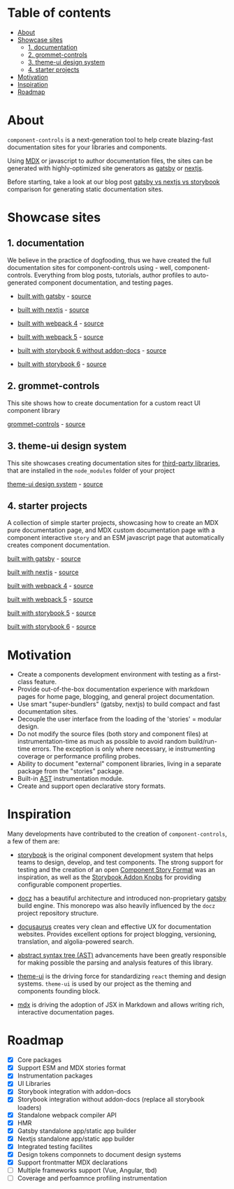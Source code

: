 # Table of contents

- [About](#about)
- [Showcase sites](#showcase-sites)
  - [1. documentation](#1-documentation)
  - [2. grommet-controls](#2-grommet-controls)
  - [3. theme-ui design system](#3-theme-ui-design-system)
  - [4. starter projects](#4-starter-projects)
- [Motivation](#motivation)
- [Inspiration](#inspiration)
- [Roadmap](#roadmap)

# About

`component-controls` is a next-generation tool to help create blazing-fast documentation sites for your libraries and components.

Using [MDX](https://mdxjs.com) or javascript to author documentation files, the sites can be generated with highly-optimized site generators as [gatsby](https://www.gatsbyjs.com) or [nextjs](https://nextjs.org).

Before starting, take a look at our blog post [gatsby vs nextjs vs storybook](https://component-controls.com/blogs/gatsby-vs-nextjs-vs-storybook) comparison for generating static documentation sites.

# Showcase sites

## 1. documentation

We believe in the practice of dogfooding, thus we have created the full documentation sites for component-controls using - well, component-controls. Everything from blog posts, tutorials, author profiles to auto-generated component documentation, and testing pages.

- [built with gatsby](https://component-controls.com/) - [source](https://github.com/ccontrols/component-controls/tree/master/examples/gatsby)

- [built with nextjs](https://nextjs.component-controls.com/) - [source](https://github.com/ccontrols/component-controls/tree/master/examples/nextjs)

- [built with webpack 4](https://webpack.component-controls.com/) - [source](https://github.com/ccontrols/component-controls/tree/master/examples/react-webpack)

- [built with webpack 5](https://webpack5.component-controls.com/) - [source](https://github.com/ccontrols/component-controls/tree/master/examples/react-webpack-5)

- [built with storybook 6 without addon-docs](https://storybook.component-controls.com) - [source](https://github.com/ccontrols/component-controls/tree/master/examples/storybook-6-no-docs)

- [built with storybook 6](https://components-storybook-6.netlify.app/) - [source](https://github.com/ccontrols/component-controls/tree/master/examples/storybook-6)

## 2. grommet-controls

This site shows how to create documentation for a custom react UI component library

[grommet-controls](https://grommet-controls.netlify.app) - [source](https://github.com/atanasster/grommet-controls)

## 3. theme-ui design system

This site showcases creating documentation sites for [third-party libraries](https://component-controls.com/tutorial/getting-started/external-libraries), that are installed in the `node_modules` folder of your project

[theme-ui design system](https://theme-ui-design-system.netlify.app) - [source](https://github.com/ccontrols/theme-ui-design-system)

## 4. starter projects

A collection of simple starter projects, showcasing how to create an MDX pure documentation page, and MDX custom documentation page with a component interactive `story` and an ESM javascript page that automatically creates component documentation.

[built with gatsby](https://gatsby-controls-starter.netlify.app) - [source](https://github.com/ccontrols/gatsby-controls-starter)

[built with nextjs](https://nextjs-controls-starter.netlify.app) - [source](https://github.com/ccontrols/nextjs-controls-starter)

[built with webpack 4](https://webpack-controls-starter.netlify.app) - [source](https://github.com/ccontrols/webpack-controls-starter)

[built with webpack 5](https://webpack-5-controls-starter.netlify.app) - [source](https://github.com/ccontrols/webpack-5-controls-starter)

[built with storybook 5](https://storybook-5-controls-starter.netlify.app/?path=/story/first-page--page) - [source](https://github.com/ccontrols/storybook-5-controls-starter)

[built with storybook 6](https://storybook-6-controls-starter.netlify.app) - [source](https://github.com/ccontrols/storybook-6-controls-starter)

# Motivation

- Create a components development environment with testing as a first-class feature.
- Provide out-of-the-box documentation experience with markdown pages for home page, blogging, and general project documentation.
- Use smart "super-bundlers" (gatsby, nextjs) to build compact and fast documentation sites.
- Decouple the user interface from the loading of the 'stories' = modular design.
- Do not modify the source files (both story and component files) at instrumentation-time as much as possible to avoid random build/run-time errors. The exception is only where necessary, ie instrumenting coverage or performance profiling probes.
- Ability to document "external" component libraries, living in a separate package from the "stories" package.
- Built-in [AST](https://en.wikipedia.org/wiki/Abstract_syntax_tree) instrumentation module.
- Create and support open declarative story formats.

# Inspiration

Many developments have contributed to the creation of `component-controls`, a few of them are:

- [storybook](https://storybook.js.org) is the original component development system that helps teams to design, develop, and test components. The strong support for testing and the creation of an open [Component Story Format](https://github.com/storybookjs/csf) was an inspiration, as well as the [Storybook Addon Knobs](https://github.com/storybookjs/storybook/tree/next/addons/knobs) for providing configurable component properties.

- [docz](https://www.docz.site) has a beautiful architecture and introduced non-proprietary [gatsby](https://www.gatsbyjs.org) build engine. This monorepo was also heavily influenced by the `docz` project repository structure.

- [docusaurus](https://docusaurus.io) creates very clean and effective UX for documentation websites. Provides excellent options for project blogging, versioning, translation, and algolia-powered search.

- [abstract syntax tree (AST)](https://en.wikipedia.org/wiki/Abstract_syntax_tree) advancements have been greatly responsible for making possible the parsing and analysis features of this library.

- [theme-ui](https://theme-ui.com) is the driving force for standardizing `react` theming and design systems. `theme-ui` is used by our project as the theming and components founding block.

- [mdx](https://mdxjs.com) is driving the adoption of JSX in Markdown and allows writing rich, interactive documentation pages.

# Roadmap

- [x] Core packages
- [x] Support ESM and MDX stories format
- [x] Instrumentation packages
- [x] UI Libraries
- [x] Storybook integration with addon-docs
- [x] Storybook integration without addon-docs (replace all storybook loaders)
- [x] Standalone webpack compiler API
- [x] HMR
- [x] Gatsby standalone app/static app builder
- [x] Nextjs standalone app/static app builder
- [x] Integrated testing facilites
- [x] Design tokens componnets to document design systems
- [x] Support frontmatter MDX declarations
- [ ] Multiple frameworks support (Vue, Angular, tbd)
- [ ] Coverage and perfoamnce profiling instrumentation

